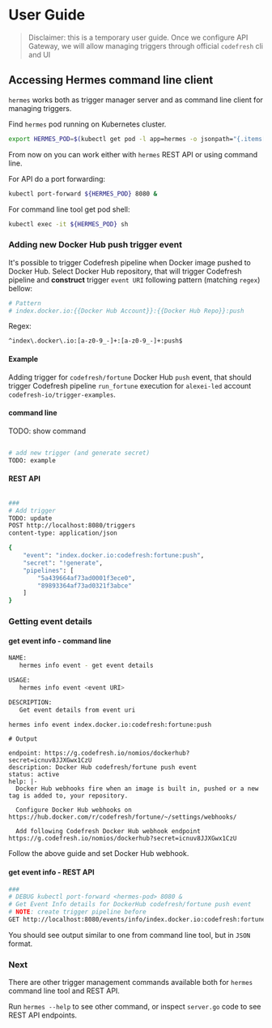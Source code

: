 # User Guide

> Disclaimer: this is a temporary user guide. Once we configure API Gateway, we will allow managing triggers through official `codefresh` cli and UI

## Accessing Hermes command line client

`hermes` works both as trigger manager server and as command line client for managing triggers.

Find `hermes` pod running on Kubernetes cluster.

```sh
export HERMES_POD=$(kubectl get pod -l app=hermes -o jsonpath="{.items[0].metadata.name}")
```

From now on you can work either with `hermes` REST API or using command line.

For API do a port forwarding:

```sh
kubectl port-forward ${HERMES_POD} 8080 &
```

For command line tool get pod shell:

```sh
kubectl exec -it ${HERMES_POD} sh
```

### Adding new Docker Hub push trigger event

It's possible to trigger Codefresh pipeline when Docker image pushed to Docker Hub.
Select Docker Hub repository, that will trigger Codefresh pipeline and **construct** trigger `event URI` following pattern (matching `regex`) bellow:

```sh
# Pattern
# index.docker.io:{{Docker Hub Account}}:{{Docker Hub Repo}}:push
```

Regex:

```regexp
^index\.docker\.io:[a-z0-9_-]+:[a-z0-9_-]+:push$
```

#### Example

Adding trigger for `codefresh/fortune` Docker Hub `push` event, that should trigger Codefresh pipeline  `run_fortune` execution for `alexei-led` account `codefresh-io/trigger-examples`.

#### command line

TODO: show command
```sh

```

```sh
# add new trigger (and generate secret)
TODO: example
```

#### REST API

```sh

###
# Add trigger
TODO: update
POST http://localhost:8080/triggers
content-type: application/json

{
    "event": "index.docker.io:codefresh:fortune:push",
    "secret": "!generate",
    "pipelines": [
        "5a439664af73ad0001f3ece0",
        "89893364af73ad0321f3abce"
    ]
}
```

### Getting event details

#### get event info - command line

```sh
NAME:
   hermes info event - get event details

USAGE:
   hermes info event <event URI>

DESCRIPTION:
   Get event details from event uri

```

```sh
hermes info event index.docker.io:codefresh:fortune:push
```

```text
# Output

endpoint: https://g.codefresh.io/nomios/dockerhub?secret=icnuv8JJXGwx1CzU
description: Docker Hub codefresh/fortune push event
status: active
help: |-
  Docker Hub webhooks fire when an image is built in, pushed or a new tag is added to, your repository.

  Configure Docker Hub webhooks on https://hub.docker.com/r/codefresh/fortune/~/settings/webhooks/

  Add following Codefresh Docker Hub webhook endpoint https://g.codefresh.io/nomios/dockerhub?secret=icnuv8JJXGwx1CzU

```

Follow the above guide and set Docker Hub webhook.

#### get event info - REST API

```sh
###
# DEBUG kubectl port-forward <hermes-pod> 8080 &
# Get Event Info details for DockerHub codefresh/fortune push event
# NOTE: create trigger pipeline before
GET http://localhost:8080/events/info/index.docker.io:codefresh:fortune:push
```

You should see output similar to one from command line tool, but in `JSON` format.

### Next

There are other trigger management commands available both for `hermes` command line tool and REST API.

Run `hermes --help` to see other command, or inspect `server.go` code to see REST API endpoints.